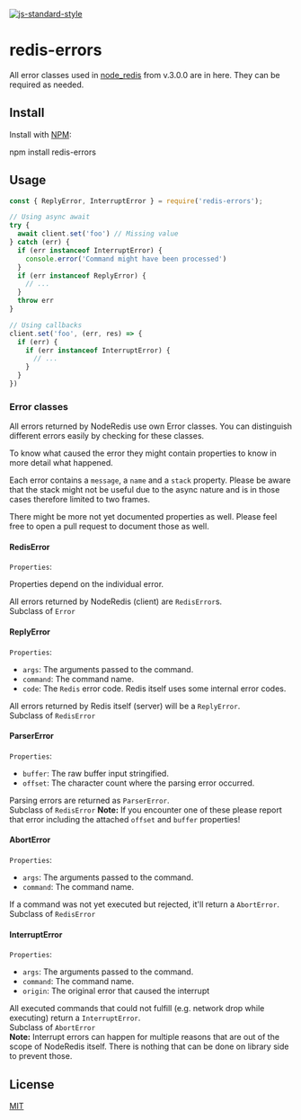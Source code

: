 [![js-standard-style](https://img.shields.io/badge/code%20style-standard-brightgreen.svg)](http://standardjs.com/)

# redis-errors

All error classes used in [node_redis](https://github.com/NodeRedis/node_redis)
from v.3.0.0 are in here. They can be required as needed.

## Install

Install with [NPM](https://npmjs.org/):

  npm install redis-errors

## Usage

```js
const { ReplyError, InterruptError } = require('redis-errors');

// Using async await
try {
  await client.set('foo') // Missing value
} catch (err) {
  if (err instanceof InterruptError) {
    console.error('Command might have been processed')
  }
  if (err instanceof ReplyError) {
    // ...
  }
  throw err
}

// Using callbacks
client.set('foo', (err, res) => {
  if (err) {
    if (err instanceof InterruptError) {
      // ...
    }
  }
})
```

### Error classes

All errors returned by NodeRedis use own Error classes. You can distinguish
different errors easily by checking for these classes.

To know what caused the error they might contain properties to know in more
detail what happened.

Each error contains a `message`, a `name` and a `stack` property. Please be aware
that the stack might not be useful due to the async nature and is in those cases
therefore limited to two frames.

There might be more not yet documented properties as well. Please feel free to
open a pull request to document those as well.

#### RedisError

`Properties`:

Properties depend on the individual error.

All errors returned by NodeRedis (client) are `RedisError`s.  
Subclass of `Error`

#### ReplyError

`Properties`:

* `args`: The arguments passed to the command.
* `command`: The command name.
* `code`: The `Redis` error code. Redis itself uses some internal error codes.

All errors returned by Redis itself (server) will be a `ReplyError`.  
Subclass of `RedisError`

#### ParserError

`Properties`:

* `buffer`: The raw buffer input stringified.
* `offset`: The character count where the parsing error occurred.

Parsing errors are returned as `ParserError`.  
Subclass of `RedisError`
**Note:** If you encounter one of these please report that error including the
attached `offset` and `buffer` properties!  

#### AbortError

`Properties`:

* `args`: The arguments passed to the command.
* `command`: The command name.

If a command was not yet executed but rejected, it'll return a `AbortError`.  
Subclass of `RedisError`

#### InterruptError

`Properties`:

* `args`: The arguments passed to the command.
* `command`: The command name.
* `origin`: The original error that caused the interrupt

All executed commands that could not fulfill (e.g. network drop while
executing) return a `InterruptError`.  
Subclass of `AbortError`  
**Note:** Interrupt errors can happen for multiple reasons that are out of the
scope of NodeRedis itself. There is nothing that can be done on library side
to prevent those.

## License

[MIT](./LICENSE)

